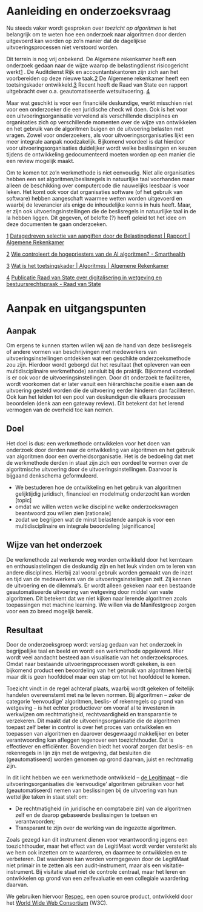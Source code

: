 # Aanleiding en onderzoeksvraag

Nu steeds vaker wordt gesproken over *toezicht op algoritmen* is het belangrijk om te weten hoe een onderzoek naar algoritmen door derden uitgevoerd kan worden op zo’n manier dat de dagelijkse uitvoeringsprocessen niet verstoord worden.

Dit terrein is nog vrij onbekend. De Algemene rekenkamer heeft een onderzoek gedaan naar de wijze waarop de belastingdienst risicogericht werkt[1](#sdfootnote1sym) . De Auditdienst Rijk en accountantskantoren zijn zich aan het voorbereiden op deze nieuwe taak.[2](#sdfootnote2sym) De Algemene rekenkamer heeft een toetsingskader ontwikkeld.[3](#sdfootnote3sym) Recent heeft de Raad van State een rapport uitgebracht over o.a. geautomatiseerde wetsuitvoering. [4](#sdfootnote4sym)

Maar wat geschikt is voor een financiële deskundige, werkt misschien niet voor een onderzoeker die een juridische check wil doen. Ook is het voor een uitvoeringsorganisatie vervelend als verschillende disciplines en organisaties zich op verschillende momenten over de wijze van ontwikkelen en het gebruik van de algoritmen buigen en de uitvoering belasten met vragen. Zowel voor onderzoekers, als voor uitvoeringsorganisaties lijkt een meer integrale aanpak noodzakelijk. Bijkomend voordeel is dat hierdoor voor uitvoeringsorganisaties duidelijker wordt welke beslissingen en keuzen tijdens de ontwikkeling gedocumenteerd moeten worden op een manier die een review mogelijk maakt.

Om te komen tot zo’n werkmethode is niet eenvoudig. Niet alle organisaties hebben een set algoritmen/beslisregels in natuurlijke taal voorhanden maar alleen de beschikking over computercode die nauwelijks leesbaar is voor leken. Het komt ook voor dat organisaties software (of het gebruik van software) hebben aangeschaft waarmee wetten worden uitgevoerd en waarbij de leverancier als enige de inhoudelijke kennis in huis heeft. Maar, er zijn ook uitvoeringsinstellingen die de beslisregels in natuurlijke taal in de la hebben liggen. Dit gegeven, of belofte (?) heeft geleid tot het
idee om deze documenten te gaan onderzoeken.

[1](#sdfootnote1anc) [Datagedreven selectie van aangiften door de Belastingdienst | Rapport | Algemene Rekenkamer](https://www.rekenkamer.nl/publicaties/rapporten/2019/06/11/datagedreven-selectie-van-aangiften-door-de-belastingdienst)

[2](#sdfootnote2anc) [Wie controleert de hogepriesters van de AI algoritmen? - Smarthealth](https://www.smarthealth.nl/2018/06/04/wie-controleert-ai-artificial-intelligence-zorg/)

[3](#sdfootnote3anc) [Wat is het toetsingskader | Algoritmes | Algemene Rekenkamer](https://www.rekenkamer.nl/onderwerpen/algoritmes/algoritmes-toetsingskader)

[4](#sdfootnote4anc) [Publicatie Raad van State over digitalisering in wetgeving en bestuursrechtspraak - Raad van State](https://www.raadvanstate.nl/@125918/publicatie-digitalisering/)

# Aanpak en uitgangspunten

## Aanpak
Om ergens te kunnen starten willen wij aan de hand van deze beslisregels of andere vormen van beschrijvingen met medewerkers van uitvoeringsinstellingen ontdekken wat een geschikte onderzoeksmethode zou zijn. Hierdoor wordt geborgd dat het resultaat (het opleveren van een multidisciplinaire werkmethode) aansluit bij de praktijk. Bijkomend voordeel is er ook voor de uitvoeringsinstellingen. Door dit onderzoek te faciliteren, wordt voorkomen dat er later vanuit een hiërarchische positie eisen aan de uitvoering gesteld worden die de uitvoering eerder hinderen dan faciliteren. Ook kan het leiden tot een pool van deskundigen die elkaars processen beoordelen (denk aan een gateway review). Dit betekent dat het lerend vermogen van de overheid toe kan nemen.

## Doel
Het doel is dus: een werkmethode ontwikkelen voor het doen van onderzoek door derden naar de ontwikkeling van algoritmen en het gebruik van algoritmen door een overheidsorganisatie. Het is de bedoeling dat met de werkmethode derden in staat zijn zich een oordeel te vormen over de algoritmische uitvoering door de uitvoeringsinstellingen. Daarvoor is bijgaand denkschema geformuleerd.
- We bestuderen hoe de ontwikkeling en het gebruik van algoritmen gelijktijdig juridisch, financieel en modelmatig onderzocht kan worden [topic]
- omdat we willen weten welke discipline welke onderzoeksvragen beantwoord zou willen zien [rationale]
- zodat we begrijpen wat de minst belastende aanpak is voor een multidisciplinaire en integrale beoordeling [significance]

## Wijze van het onderzoek

De werkmethode zal werkende weg worden ontwikkeld door het kernteam en enthousiastelingen die deskundig zijn en het leuk vinden om te leren van andere disciplines. Hierbij zal vooral gebruik worden gemaakt van de inzet en tijd van de medewerkers van de uitvoeringsinstellingen zelf. Zij kennen de uitvoering en de dilemma’s. Er wordt alleen gekeken naar een bestaande geautomatiseerde uitvoering van wetgeving door middel van vaste algoritmen. Dit betekent dat we niet kijken naar lerende algoritmen zoals toepassingen met machine learning. We willen via de Manifestgroep zorgen voor een zo breed mogelijk bereik.

## Resultaat

Door de onderzoeksgroep wordt verslag gedaan van het onderzoek in begrijpelijke taal en beeld en wordt een werkmethode opgeleverd. Hier wordt veel aandacht besteed aan visualisatie van het onderzoeksproces. Omdat naar bestaande uitvoeringsprocessen wordt gekeken, is een bijkomend product een beoordeling van het gebruik van algoritmen hierbij maar dit is geen hoofddoel maar een stap om tot het hoofddoel te komen.

Toezicht vindt in de regel achteraf plaats, waarbij wordt gekeken of feitelijk handelen overeenstemt met na te leven normen. Bij algoritmen – zeker de categorie ‘eenvoudige’ algoritmen, beslis- of rekenregels op grond van wetgeving – is het echter productiever om vooraf al te investeren in werkwijzen om rechtmatigheid, rechtvaardigheid en transparantie te verzekeren. Dit maakt dat de uitvoeringsorganisatie die de algoritmen toepast zelf beter in control is over het proces van ontwikkelen en toepassen van algoritmen en daarover desgevraagd makkelijker en beter verantwoording kan afleggen tegenover een toezichthouder. Dat is effectiever en efficiënter. Bovendien biedt het vooraf zorgen dat beslis- en rekenregels in lijn zijn met de wetgeving, dat besluiten die (geautomatiseerd) worden genomen op grond daarvan, juist en rechtmatig zijn.

In dit licht hebben we een werkmethode ontwikkeld – [de Legitimaat](https://sgort.github.io/LegitiMaat/) – die uitvoeringsorganisaties die ‘eenvoudige’ algoritmen gebruiken voor het (geautomatiseerd) nemen van beslissingen bij de uitvoering van hun wettelijke taken in staat stelt om:

- De rechtmatigheid (in juridische en comptabele zin) van de algoritmen
   zelf en de daarop gebaseerde beslissingen te toetsen en verantwoorden;
- Transparant te zijn over de werking van de ingezette algoritmen.

Zoals gezegd kan dit instrument dienen voor verantwoording jegens een toezichthouder, maar het effect van de LegitiMaat wordt verder versterkt als we hem ook inzetten om te waarderen, en daarmee te ontwikkelen en te verbeteren. Dat waarderen kan worden vormgegeven door de LegitiMaat niet primair in te zetten als een audit-instrument, maar als een visitatie-instrument. Bij visitatie staat niet de controle centraal, maar het leren en ontwikkelen op grond van een zelfevaluatie en een collegiale waardering daarvan.

We gebruiken hiervoor [Respec](https://github.com/w3c/respec/wiki), een open source product, ontwikkeld door het [World Wide Web Consortium](http://www.w3.org/) (W3C).